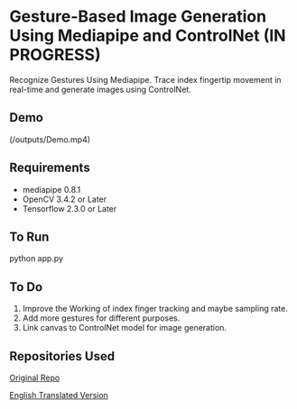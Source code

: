 # Gesture-Based Image Generation Using Mediapipe and ControlNet (IN PROGRESS)

Recognize Gestures Using Mediapipe. Trace index fingertip movement in real-time and generate images using ControlNet.

## Demo

(/outputs/Demo.mp4)

## Requirements

* mediapipe 0.8.1
* OpenCV 3.4.2 or Later
* Tensorflow 2.3.0 or Later

## To Run

python app.py

## To Do

1) Improve the Working of index finger tracking and maybe sampling rate.
2) Add more gestures for different purposes.
3) Link canvas to ControlNet model for image generation.

## Repositories Used

[Original Repo](https://github.com/Kazuhito00/hand-gesture-recognition-using-mediapipe)

[English Translated Version](https://github.com/kinivi/hand-gesture-recognition-mediapipe) 
